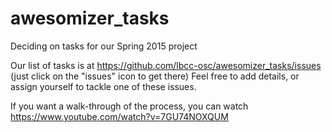 # awesomizer_tasks
Deciding on tasks for our Spring 2015 project

Our list of tasks is at https://github.com/lbcc-osc/awesomizer_tasks/issues (just click on the "issues" icon to get there)
Feel free to add details, or assign yourself to tackle one of these issues.

If you want a walk-through of the process, you can watch https://www.youtube.com/watch?v=7GU74NOXQUM
